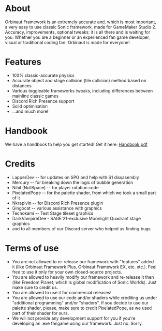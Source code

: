 # About
Orbinaut Framework is an extremely accurate and, which is most important, a very easy to use classic Sonic framework, made for GameMaker Studio 2. Accuracy, improvements, optional tweaks: it is all there and is waiting for you. Whether you are a beginner or an experienced fan game developer, visual or traditional coding fan: Orbinaut is made for everyone!

# Features
- 100% classic-accurate physics
- Accurate object and stage collision (tile collision) method based on distances
- Various toggleable frameworks tweaks, including differences between mainline classic games
- Discord Rich Presence support
- Solid optimisation
- ...and much more!

# Handbook
We have a handbook to help you get started! Get it here:
[Handbook.pdf](https://github.com/TrianglyRU/OrbinautFramework/files/7840480/Handbook.pdf)

# Credits
- LapperDev -- for updates on SPG and help with S1 dissasembly
- Mercury -- for breaking down the logic of bubble generation
- Nihil (NullSpace) -- for player rotation code
- PixelatedPope -- for the palette shader, from which we took a small part of it
- Nkrapivin -- for Discord Rich Presence plugin
- Gingocat -- various assistance with graphics
- Techokami -- Test Stage tileset graphics
- DarkVampireDee - SAGE'21-exclusive Moonlight Quadrant stage graphics
- and to all members of our Discord server who helped us finding bugs

# Terms of use
- You are not allowed to re-release our framework with "features" added it (like Orbinaut Framework Plus, Orbinaut Framework EX, etc. etc.). Feel free to use it only for your own closed-source projects.
- You are allowed to heavily modify our framework and re-release it then (like Freedom Planet, which is global modification of Sonic Worlds). Just make sure to credit us.
- You are allowed to use it for commercial releases!
- You are allowed to use our code and/or shaders while crediting us under "additional programming" and/or "shaders". If you decide to use our palette shader, please, make sure to credit PixelatedPope, as we used part of their shader for ours.
- We will not provide any development support for you if you're developing an .exe fangame using our framework. Just no. Sorry.
